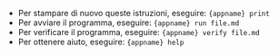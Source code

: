 - Per stampare di nuovo queste istruzioni, eseguire: `{appname} print`
- Per avviare il programma, eseguire: `{appname} run file.md`
- Per verificare il programma, eseguire: `{appname} verify file.md`
- Per ottenere aiuto, eseguire: `{appname} help`
